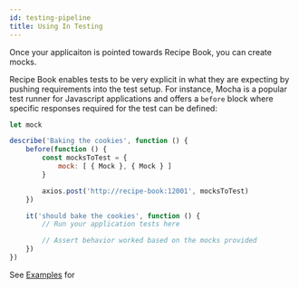 ```yaml
---
id: testing-pipeline
title: Using In Testing
---
```


Once your applicaiton is pointed towards Recipe Book, you can create mocks.

Recipe Book enables tests to be very explicit in what they are expecting by pushing requirements into the test setup.  For instance, Mocha is a popular test runner for Javascript applications and offers a `before` block where specific responses required for the test can be defined:

```javascript
let mock

describe('Baking the cookies', function () {
    before(function () {
        const mocksToTest = {
            mock: [ { Mock }, { Mock } ]
        }

        axios.post('http://recipe-book:12001', mocksToTest)
    })

    it('should bake the cookies', function () {
        // Run your application tests here

        // Assert behavior worked based on the mocks provided
    })
})
```

See [Examples](examples) for 